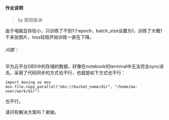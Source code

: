#### 作业说明
> by 欧阳紫洲

由于电脑显存较小，只训练了不到1个epoch，batch_size设置为1，训练了大概1千来张图片，loss较刚开始训练一直在下降。

###### 问题：
华为云平台OBS中的存储的数据，好像在notebook的terminal中无法完全sync进去，采用了代码同步的方式也不行，也就是如下方式也不行：
```
import moxing as mox
mox.file.copy_parallel("obs://bucket_name/dir", "/home/ma-user/work/dir")
```
也不行。

请问有解决方案吗？谢谢。
